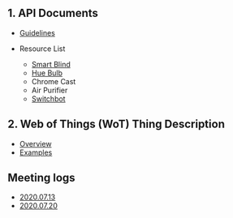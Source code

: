 ## 1. API Documents

* [Guidelines](https://github.com/kaist-webeng/testbed-resource-controller/wiki/%5BAPI%5D-Guidelines)

* Resource List

  * [Smart Blind](https://github.com/kaist-webeng/testbed-resource-controller/wiki/%5BAPI-List%5D-Smart-Blind)
  * [Hue Bulb](https://github.com/kaist-webeng/testbed-resource-controller/wiki/%5BAPI-List%5D-Hue-Bulb)
  * Chrome Cast
  * Air Purifier
  * [Switchbot](https://github.com/kaist-webeng/testbed-resource-controller/wiki/%5BAPI-List%5D-Switchbot)

## 2. Web of Things (WoT) Thing Description

* [Overview](https://github.com/kaist-webeng/testbed-resource-controller/wiki/Thing-Description-Overview)
* [Examples](https://github.com/kaist-webeng/testbed-resource-controller/wiki/Thing-Description-Examples)

## Meeting logs

- [2020.07.13](https://github.com/kaist-webeng/testbed-resource-controller/wiki/2020.07.13-Meeting-logs)
- [2020.07.20](https://github.com/kaist-webeng/testbed-resource-controller/wiki/2020.07.20-Meeting-logs)